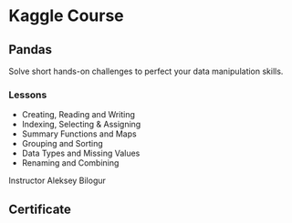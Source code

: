 # Kaggle Course


## Pandas

Solve short hands-on challenges to perfect your data manipulation skills.

### Lessons

* Creating, Reading and Writing
* Indexing, Selecting & Assigning
* Summary Functions and Maps
* Grouping and Sorting
* Data Types and Missing Values
* Renaming and Combining

Instructor
Aleksey Bilogur

## Certificate

